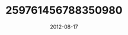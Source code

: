 ---
title: "259761456788350980"
image: "2012-08-17 16.46.40 259761456788350980_46248401"
date: "2012-08-17"
type: "photo"
---